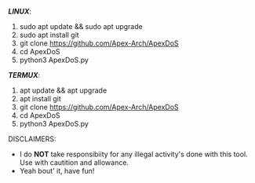 ***LINUX***:
1. sudo apt update && sudo apt upgrade
2. sudo apt install git
3. git clone https://github.com/Apex-Arch/ApexDoS
4. cd ApexDoS
5. python3 ApexDoS.py

***TERMUX***:
1. apt update && apt upgrade
2. apt install git
3. git clone https://github.com/Apex-Arch/ApexDoS
4. cd ApexDoS
5. python3 ApexDoS.py

DISCLAIMERS:
* I do **NOT** take responsibiity for any illegal activity's done with this tool. Use with cautition and allowance.
* Yeah bout' it, have fun!
